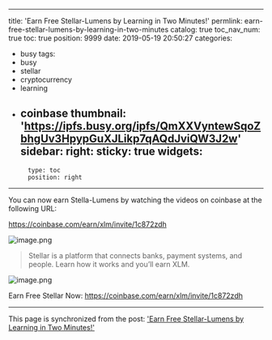
---
title: 'Earn Free Stellar-Lumens by Learning in Two Minutes!'
permlink: earn-free-stellar-lumens-by-learning-in-two-minutes
catalog: true
toc_nav_num: true
toc: true
position: 9999
date: 2019-05-19 20:50:27
categories:
- busy
tags:
- busy
- stellar
- cryptocurrency
- learning
- coinbase
thumbnail: 'https://ipfs.busy.org/ipfs/QmXXVyntewSqoZbhgUv3HpypGuXJLikp7qAQdJviQW3J2w'
sidebar:
    right:
        sticky: true
widgets:
    -
        type: toc
        position: right
---


You can now earn Stella-Lumens by watching the videos on coinbase at the following URL:

https://coinbase.com/earn/xlm/invite/1c872zdh

![image.png](https://ipfs.busy.org/ipfs/QmXXVyntewSqoZbhgUv3HpypGuXJLikp7qAQdJviQW3J2w)

> Stellar is a platform that connects banks, payment systems, and people. Learn how it works and you’ll earn XLM.

![image.png](https://ipfs.busy.org/ipfs/QmNYFZCwHFpK8jepzh7hA5Wrk63HNRMB26qZeaLXo6AYzT)

Earn Free Stellar Now:  https://coinbase.com/earn/xlm/invite/1c872zdh

- - -

This page is synchronized from the post: ['Earn Free Stellar-Lumens by Learning in Two Minutes!'](https://steemit.com/@justyy/earn-free-stellar-lumens-by-learning-in-two-minutes)
